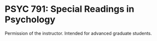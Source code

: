 # PSYC 791: Special Readings in Psychology

Permission of the instructor. Intended for advanced graduate students.